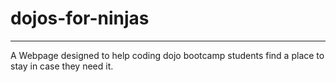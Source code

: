 # dojos-for-ninjas
____________________________________________________________________________________________________
A Webpage designed to help coding dojo bootcamp students find a place to stay in case they need it.

